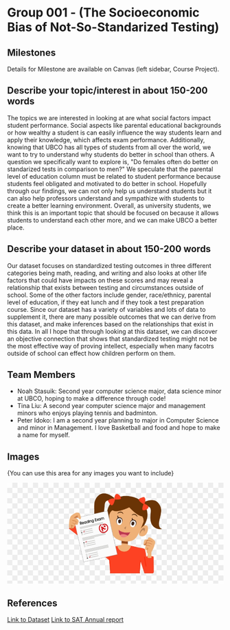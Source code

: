 # Group 001 - (The Socioeconomic Bias of Not-So-Standarized Testing)

## Milestones

Details for Milestone are available on Canvas (left sidebar, Course Project).

## Describe your topic/interest in about 150-200 words

The topics we are interested in looking at are what social factors impact student performance. Social aspects like parental educational backgrounds or how wealthy a student is can easily influence the way students learn and apply their knowledge, which affects exam performance. Additionally, knowing that UBCO has all types of students from all over the world, we want to try to understand why students do better in school than others. A question we specifically want to explore is, "Do females often do better on standarized tests in comparison to men?" We speculate that the parental level of education column must be related to student performance because students feel obligated and motivated to do better in school. Hopefully through our findings, we can not only help us understand students but it can also help professors understand and sympathize with students  to create a better learning environment. Overall, as university students, we think this is an important topic that should be focused on because it allows students to understand each other more, and we can make UBCO a better place. 
## Describe your dataset in about 150-200 words

Our dataset focuses on standardized testing outcomes in three different categories being math, reading, and writing and also looks at other life factors that could have impacts on these scores and may reveal a relationship that exists between testing and circumstances outside of school. Some of the other factors include gender, race/ethnicy, parental level of education, if they eat lunch and if they took a test preparation course. Since our dataset has a variety of variables and lots of data to supplement it, there are many possible outcomes that we can derive from this dataset, and make inferences based on the relationships that exist in this data. In all I hope that through looking at this dataset, we can discover an objective connection that shows that standardized testing might not be the most effective way of proving intellect, especially when many facotrs outside of school can effect how children perform on them.

## Team Members

- Noah Stasuik: Second year computer science major, data science minor at UBCO, hoping to make a difference through code!
- Tina Liu: A second year computer science major and management minors who enjoys playing tennis and badminton.
- Peter Idoko: I am a second year planning to major in Computer Science and minor in Management. I love Basketball and food and hope to make a name for myself.

## Images

{You can use this area for any images you want to include}

![photo for database](./images/studentphoto.png)

## References

[Link to Dataset](https://www.kaggle.com/datasets/whenamancodes/students-performance-in-exams?resource=download)
[Link to SAT Annual report](https://reports.collegeboard.org/media/pdf/2022-total-group-sat-suite-of-assessments-annual-report.pdf)



